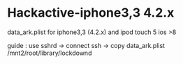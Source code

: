 # Hackactive-iphone3,3 4.2.x 
data_ark.plist for iphone3,3 (4.2.x) and ipod touch 5 ios >8


guide : use sshrd -> connect ssh -> copy data_ark.plist /mnt2/root/library/lockdownd

